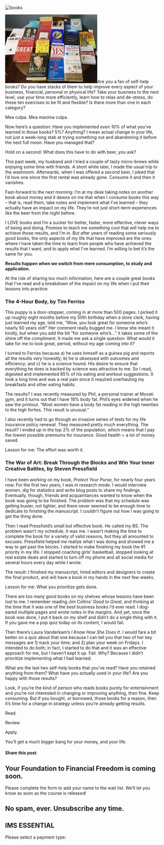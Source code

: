 ![books](https://yourfinanciallaunchpad.com/wp-content/uploads/elementor/thumbs/books-qdc6csmzyjnaz3jb8vpanubcewj2e1jgxk39yg6xs8.jpg "books")

![books](attachments/books-300x223.jpg)Are you a fan of self-help books? Do you have stacks of them to help improve every aspect of your business, financial, personal or physical life? Take your business to the next level, use your time more efficiently, learn how to relax and de-stress, do these ten exercises to be fit and flexible? Is there more than one in each category?

Mea culpa. Mea maxima culpa.

Now here’s a question: Have you implemented *even 10%* of what you’ve learned in those books? 5%? Anything? I mean actual change in your life, not just a week-long stab at trying something out and abandoning it before the next full moon. Have you managed that?

Hold on a second: What does this have to do with beer, you ask?

This past week, my husband and I tried a couple of tasty micro-brews while enjoying some time with friends. A short while later, I made the usual trip to the washroom. Afterwards, when I was offered a second beer, I joked that I’d love one since the first rental was already gone. Consume it and then it vanishes.

Fast-forward to the next morning: I’m at my desk taking notes on another book about money and it dawns on me that when I consume books this way – that is, read them, take notes and implement what I’ve learned – they actually have an impact on my life. They’re not just short-term experiences like the beer from the night before.

I LOVE books and I’m a sucker for better, faster, more effective, clever ways of being and doing. Promise to teach me something cool that will help me to achieve those results, and I’m in. But after years of reading some seriously good books, the only aspects of my life that have improved are the ones where I have taken the time to learn from people who have achieved the results that I want, and to apply what I’ve learned. I’m willing to bet it’s the same for you.

**Results happen when we switch from mere consumption, to study and application.**

At the risk of sharing too much information, here are a couple great books that I’ve read and a breakdown of the impact on my life when I put their lessons into practice:

### The 4-Hour Body, by Tim Ferriss

This puppy is a door-stopper, coming in at more than 500 pages. I picked it up roughly eight months before my 50th birthday when a store clerk, having just learned my age, told me, “Wow, you look great for someone who’s nearly 50 years old!” Her comment really bugged me. I know she meant it kindly, but when you add the bit “for someone who’s…” it takes some of the shine off the compliment. It made me ask a single question: What *would* it take for me to look great, period, without my age coming into it?

I turned to Ferriss because a) he uses himself as a guinea pig and reports all the results very honestly; b) he is obsessed with outcomes and efficiency; and c) he is a science hound. His desire to ensure that everything he does is backed by science was attractive to me. So I read, digested and implemented 85% of his eating and workout suggestions. It took a long time and was a real pain since it required overhauling my breakfasts and other eating habits.

The results? I was recently measured by Phil, a personal trainer at Movati gym, and it turns out that I have 18% body fat. Phil’s eyes widened when he saw the printout. “Most women have a body fat reading in the high twenties to the high forties. This result is unusual.”

I also recently had to go through an invasive series of tests for my life insurance policy renewal. They measured pretty much everything. The result? I ended up in the top 2% of the population, which means that I pay the lowest possible premiums for insurance. Good health = a lot of money saved.

Lesson for me: The effort was worth it.

### The War of Art: Break Through the Blocks and Win Your Inner Creative Battles, by Steven Pressfield

I have been working on my book, *Protect Your Purse*, for nearly four years now. For the first two years, I was in research mode. I would interview women, dig for statistics and write blog posts to share my findings. Eventually, though, friends and acquaintances wanted to know when the book was going to be finished. The problem was that my schedule was getting busier, not lighter, and there never seemed to be enough time to dedicate to finishing the manuscript. I couldn’t figure out how I was going to get the thing done.

Then I read Pressfield’s small but effective book. He called my BS. The problem wasn’t my schedule, it was me. I wasn’t making the time to complete the book for a variety of valid reasons, but they all amounted to excuses. Pressfield helped me realize what I was doing and showed me a way to get past the blocks. I started to make finishing my book the #1 priority in my life. I stopped coaching girls’ basketball, stopped looking at real estate deals and started to turn off my phone and all social media for several hours every day while I wrote.

The result: I finished my manuscript, hired editors and designers to create the final product, and will have a book in my hands in the next few weeks.

Lesson for me: What you prioritize gets done.

There are too many good books on my shelves whose lessons have been lost to me. I remember reading Jim Collins’ *Good to Great*, and thinking at the time that it was one of the best business books I’d ever read. I dog-eared multiple pages and wrote notes in the margins. And yet, once the book was done, I put it back on my shelf and didn’t do a single thing with it. If you gave me a pop quiz today on its content, I would fail.

Then there’s Laura Vanderkam’s *I Know How She Does It*. I would fare a bit better on a quiz about that one because I can tell you that two of her key messages are 1) track your time; and 2) plan your week on Fridays. I intended to do both; in fact, I started to do that and it was an effective approach for me, but I haven’t kept it up. Fail. Why? Because I didn’t prioritize implementing what I had learned.

What are the last two self-help books that you’ve read? Have you retained anything from them? What have you actually used in your life? Are you happy with those results?

Look, if you’re the kind of person who reads books purely for entertainment and you’re not interested in changing or improving anything, then fine. Keep consuming. But if you bought, or borrowed, those books for a reason, then it’s time for a change in strategy unless you’re already getting results.

Read.

Review.

Apply.

You’ll get a much bigger bang for your money, and your life.

#### Share this post

## Your Foundation to Financial Freedom is coming soon.

Please complete the form to add your name to the wait list. We’ll let you know as soon as the course is released!

## No spam, ever. Unsubscribe any time.

## IMS ESSENTIAL

Please select a payment type: